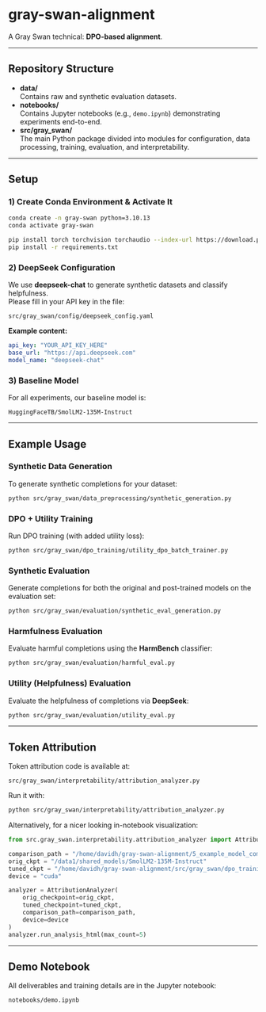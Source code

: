 # gray-swan-alignment
A Gray Swan technical: **DPO-based alignment**.

---

## Repository Structure

- **data/**  
  Contains raw and synthetic evaluation datasets.  
- **notebooks/**  
  Contains Jupyter notebooks (e.g., `demo.ipynb`) demonstrating experiments end-to-end.  
- **src/gray_swan/**  
  The main Python package divided into modules for configuration, data processing, training, evaluation, and interpretability.  
---

## Setup

### 1) Create Conda Environment & Activate It

```bash
conda create -n gray-swan python=3.10.13
conda activate gray-swan

pip install torch torchvision torchaudio --index-url https://download.pytorch.org/whl/cu118
pip install -r requirements.txt
```

### 2) DeepSeek Configuration

We use **deepseek-chat** to generate synthetic datasets and classify helpfulness.  
Please fill in your API key in the file:
```
src/gray_swan/config/deepseek_config.yaml
```

**Example content:**

```yaml
api_key: "YOUR_API_KEY_HERE"
base_url: "https://api.deepseek.com"
model_name: "deepseek-chat"
```

### 3) Baseline Model

For all experiments, our baseline model is:
```
HuggingFaceTB/SmolLM2-135M-Instruct
```

---

## Example Usage

### Synthetic Data Generation
To generate synthetic completions for your dataset:

```bash
python src/gray_swan/data_preprocessing/synthetic_generation.py
```

### DPO + Utility Training
Run DPO training (with added utility loss):

```bash
python src/gray_swan/dpo_training/utility_dpo_batch_trainer.py
```

### Synthetic Evaluation
Generate completions for both the original and post-trained models on the evaluation set:

```bash
python src/gray_swan/evaluation/synthetic_eval_generation.py
```

### Harmfulness Evaluation
Evaluate harmful completions using the **HarmBench** classifier:

```bash
python src/gray_swan/evaluation/harmful_eval.py
```

### Utility (Helpfulness) Evaluation
Evaluate the helpfulness of completions via **DeepSeek**:

```bash
python src/gray_swan/evaluation/utility_eval.py
```

---

## Token Attribution

Token attribution code is available at:
```
src/gray_swan/interpretability/attribution_analyzer.py
```

Run it with:

```bash
python src/gray_swan/interpretability/attribution_analyzer.py
```

Alternatively, for a nicer looking in-notebook visualization:

```python
from src.gray_swan.interpretability.attribution_analyzer import AttributionAnalyzer

comparison_path = "/home/davidh/gray-swan-alignment/5_example_model_comparison.json"
orig_ckpt = "/data1/shared_models/SmolLM2-135M-Instruct"
tuned_ckpt = "/home/davidh/gray-swan-alignment/src/gray_swan/dpo_training/models/dpo_finetuned_grad_accum"
device = "cuda"

analyzer = AttributionAnalyzer(
    orig_checkpoint=orig_ckpt,
    tuned_checkpoint=tuned_ckpt,
    comparison_path=comparison_path,
    device=device
)
analyzer.run_analysis_html(max_count=5)
```


---

## Demo Notebook

All deliverables and training details are in the Jupyter notebook:

```
notebooks/demo.ipynb
```

